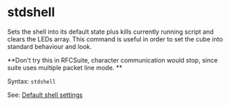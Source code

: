 # stdshell

Sets the shell into its default state plus kills currently running script and clears the LEDs array. This command is useful in order to set the cube into standard behaviour and look.

**Don't try this in RFCSuite, character communication would stop, since suite uses multiple packet line mode. **

Syntax: `stdshell`

See: [Default shell settings](/interactive_shell/default-shell-settings.md)

